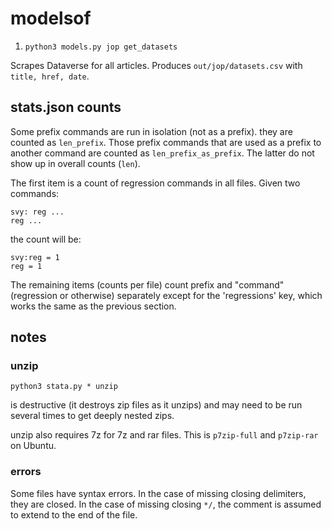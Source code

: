 # modelsof

1. `python3 models.py jop get_datasets`

Scrapes Dataverse for all articles. Produces `out/jop/datasets.csv` with `title, href, date`.

## stats.json counts

Some prefix commands are run in isolation (not as a prefix). they are counted as `len_prefix`. Those prefix commands that are used as a prefix to another command are counted as `len_prefix_as_prefix`. The latter do not show up in overall counts (`len`).

The first item is a count of regression commands in all files. Given two commands:

    svy: reg ...
    reg ...

the count will be:

    svy:reg = 1
    reg = 1

The remaining items (counts per file) count prefix and "command" (regression or otherwise) separately except for the 'regressions' key, which works the same as the previous section.

## notes

### unzip

    python3 stata.py * unzip

is destructive (it destroys zip files as it unzips) and may need to be run several times to get deeply nested zips.

unzip also requires 7z for 7z and rar files. This is `p7zip-full` and `p7zip-rar` on Ubuntu.

### errors

Some files have syntax errors. In the case of missing closing delimiters, they are closed. In the case of missing closing `*/`, the comment is assumed to extend  to the end of the file.
